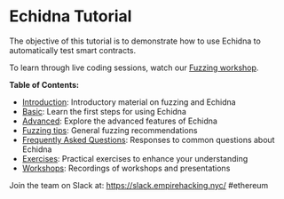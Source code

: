 # Echidna Tutorial

The objective of this tutorial is to demonstrate how to use Echidna to automatically test smart contracts.

To learn through live coding sessions, watch our [Fuzzing workshop](https://www.youtube.com/watch?v=QofNQxW_K08&list=PLciHOL_J7Iwqdja9UH4ZzE8dP1IxtsBXI).

**Table of Contents:**

- [Introduction](introduction): Introductory material on fuzzing and Echidna
- [Basic](basic): Learn the first steps for using Echidna
- [Advanced](advanced): Explore the advanced features of Echidna
- [Fuzzing tips](./fuzzing_tips.md): General fuzzing recommendations
- [Frequently Asked Questions](./frequently_asked_questions.md): Responses to common questions about Echidna
- [Exercises](exercises): Practical exercises to enhance your understanding
- [Workshops](./workshop_links.md): Recordings of workshops and presentations

Join the team on Slack at: https://slack.empirehacking.nyc/ #ethereum
